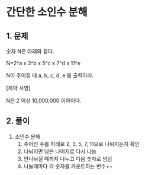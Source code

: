 # 간단한 소인수 분해
## 1. 문제

숫자 N은 아래와 같다.

N=2^a x 3^b x 5^c x 7^d x 11^e

N이 주어질 때 a, b, c, d, e 를 출력하라.


[제약 사항]

N은 2 이상 10,000,000 이하이다.

## 2. 풀이

1. 소인수 분해
   1. 주어진 수를 차례로 2, 3, 5, 7, 11으로 나눠지는지 확인
   2. 나눠지면 남은 나머지로 다시 나눔
   3. 안나눠질 때까지 나누고 다음 숫자로 넘김
   4. 나눌때마다 각 숫자를 카운트하는 변수++